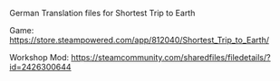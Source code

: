 German Translation files for Shortest Trip to Earth

Game: https://store.steampowered.com/app/812040/Shortest_Trip_to_Earth/

Workshop Mod: https://steamcommunity.com/sharedfiles/filedetails/?id=2426300644
